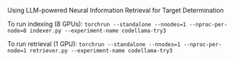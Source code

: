 Using LLM-powered Neural Information Retrieval for Target Determination

To run indexing (8 GPUs): 
`torchrun --standalone --nnodes=1 --nproc-per-node=8 indexer.py --experiment-name codellama-try3`

To run retrieval (1 GPU):
`torchrun --standalone --nnodes=1 --nproc-per-node=1 retriever.py --experiment-name codellama-try3`
